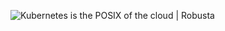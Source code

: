 ![Kubernetes is the POSIX of the cloud | Robusta](https://global-uploads.webflow.com/633e9bad8f71dfa75ae4c9db/635800c8ea7ac149631e0575_Posix.png)